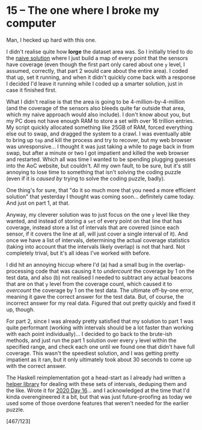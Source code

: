 # 15 &ndash; The one where I broke my computer
Man, I hecked up hard with this one.

I didn't realise quite how **lorge** the dataset area was. So I initially tried to do the [naive solution](https://github.com/mrphlip/aoc/blob/37512e4616ddb3790a42270954dc910d99a06062/2022/15.py) where I just build a map of every point that the sensors have coverage (even though the first part only cared about one `y` level, I assumed, correctly, that part 2 would care about the entire area). I coded that up, set it running, and when it didn't quickly come back with a response I decided I'd leave it running while I coded up a smarter solution, just in case it finished first.

What I didn't realise is that the area is going to be 4-million-by-4-million (and the coverage of the sensors also bleeds quite far outside that area, which my naive approach would also include). I don't know about you, but my PC does not have enough RAM to store a set with over 16 trillion entries. My script quickly allocated something like 25GB of RAM, forced everything else out to swap, and dragged the system to a crawl. I was eventually able to bring up `top` and kill the process and try to recover, but my web browser was unresponsive... I thought it was just taking a while to page back in from swap, but after a minute or two I got impatient and killed the web browser and restarted. Which all was time I wanted to be spending plugging guesses into the AoC website, but couldn't. All my own fault, to be sure, but it's still annoying to lose time to something that isn't solving the coding puzzle (even if it is _caused by_ trying to solve the coding puzzle, badly).

One thing's for sure, that "do it so much more that you need a more efficient solution" that yesterday I thought was coming soon... definitely came today. And just on part 1, at that.

Anyway, my cleverer solution was to just focus on the one `y` level like they wanted, and instead of storing a `set` of every point on that line that has coverage, instead store a list of intervals that are covered (since each sensor, if it covers the line at all, will just cover a single interval of it). And once we have a list of intervals, determining the actual coverage statistics (taking into account that the intervals likely overlap) is not that hard. Not completely trival, but it's all ideas I've worked with before.

I did hit an annoying hiccup where I'd (a) had a small bug in the overlap-processing code that was causing it to _undercount_ the coverage by 1 on the test data, and also (b) not realised I needed to subtract any actual beacons that are on that `y` level from the coverage count, which caused it to _overcount_ the coverage by 1 on the test data. The ultimate off-by-one error, meaning it gave the correct answer for the test data. But, of course, the incorrect answer for my real data. Figured that out pretty quickly and fixed it up, though.

For part 2, since I was already pretty satisfied that my solution to part 1 was quite performant (working with intervals should be a lot faster than working with each point individually)... I decided to go back to the brute-ish methods, and just run the part 1 solution over every `y` level within the specified range, and check each one until we found one that didn't have full coverage. This wasn't the speediest solution, and I was getting pretty impatient as it ran, but it only ultimately took about 30 seconds to come up with the correct answer.

The Haskell reimplementation got a head-start as I already had written a [helper library](../Range.hs) for dealing with these sets of intervals, deduping them and the like. Wrote it for [2020 Day 16](../2020/16.md)... and I acknowledged at the time that I'd kinda overengineered it a bit, but that was just future-proofing as today we used some of those overdone features that weren't needed for the earlier puzzle.

[467/123]
